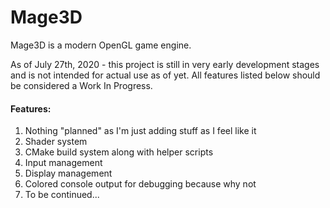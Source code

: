 # Mage3D
Mage3D is a modern OpenGL game engine.

As of July 27th, 2020 - this project is still in very early development stages and is not intended for actual use as of yet. All features listed below should be considered a Work In Progress.
#### Features:
1. Nothing "planned" as I'm just adding stuff as I feel like it
2. Shader system
3. CMake build system along with helper scripts
4. Input management
5. Display management
6. Colored console output for debugging because why not
7. To be continued...